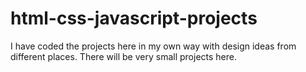 # html-css-javascript-projects
I have coded the projects here in my own way with design ideas from different places. There will be very small projects here.
